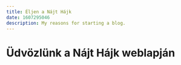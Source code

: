 ```yaml
---
title: Éljen a Nájt Hájk
date: 1607295046
description: My reasons for starting a blog.
---
```

# Üdvözlünk a Nájt Hájk weblapján
